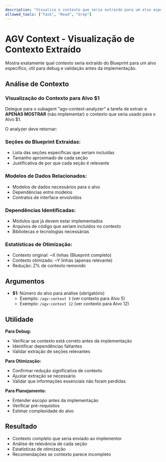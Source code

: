 ```yaml
---
description: "Visualiza o contexto que seria extraído para um alvo específico (útil para debug e validação)"
allowed_tools: ["Task", "Read", "Grep"]
---
```


# AGV Context - Visualização de Contexto Extraído

Mostra exatamente qual contexto seria extraído do Blueprint para um alvo específico, útil para debug e validação antes da implementação.

## Análise de Contexto

### Visualização do Contexto para Alvo $1

Delegue para o subagent "agv-context-analyzer" a tarefa de extrair e **APENAS MOSTRAR** (não implementar) o contexto que seria usado para o Alvo $1.

O analyzer deve retornar:

### Seções do Blueprint Extraídas:
- Lista das seções específicas que seriam incluídas
- Tamanho aproximado de cada seção
- Justificativa de por que cada seção é relevante

### Modelos de Dados Relacionados:
- Modelos de dados necessários para o alvo
- Dependências entre modelos
- Contratos de interface envolvidos

### Dependências Identificadas:
- Módulos que já devem estar implementados
- Arquivos de código que seriam incluídos no contexto
- Bibliotecas e tecnologias necessárias

### Estatísticas de Otimização:
- Contexto original: ~X linhas (Blueprint completo)
- Contexto otimizado: ~Y linhas (apenas relevante)
- Redução: Z% de contexto removido

## Argumentos
- **$1**: Número do alvo para análise (obrigatório)
  - Exemplo: `/agv:context 5` (ver contexto para Alvo 5)
  - Exemplo: `/agv:context 12` (ver contexto para Alvo 12)

## Utilidade

**Para Debug:**
- Verificar se contexto está correto antes da implementação
- Identificar dependências faltantes
- Validar extração de seções relevantes

**Para Otimização:**
- Confirmar redução significativa de contexto
- Ajustar extração se necessário
- Validar que informações essenciais não foram perdidas

**Para Planejamento:**
- Entender escopo antes da implementação
- Verificar pré-requisitos
- Estimar complexidade do alvo

## Resultado
- Contexto completo que seria enviado ao implementor
- Análise de relevância de cada seção
- Estatísticas de otimização
- Recomendações se contexto parece incompleto